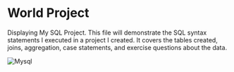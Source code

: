 # World Project
Displaying My SQL Project. This file will demonstrate the SQL syntax statements I executed in a project I created.
It covers the tables created, joins, aggregation, case statements, and exercise questions about the data.

![Mysql](https://user-images.githubusercontent.com/125770475/227806307-a087992a-32fb-41fd-8ed1-e2a4cde8efdf.jpg)

